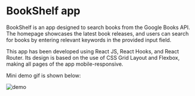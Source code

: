 # BookShelf app

BookShelf is an app designed to search books from the Google Books API. The homepage showcases the latest book releases, and users can search for books by entering relevant keywords in the provided input field.

This app has been developed using React JS, React Hooks, and React Router. Its design is based on the use of CSS Grid Layout and Flexbox, making all pages of the app mobile-responsive.

Mini demo gif is shown below:

![demo](demo.gif)

